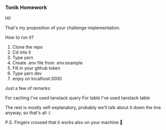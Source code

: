 ### Tonik Homework

Hi!

That's my proposition of your challenge implementation.

How to run it?

1. Clone the repo
2. Cd into it
3. Type yarn
4. Create .env file from .env.example
5. Fill in your github token
6. Type yarn dev
7. enjoy on localhost:3000

Just a few of remarks:

For caching I've used tanstack query
For table I've used tanstack table

The rest is mostly self-explanatory, probably we'll talk about it down the line anyway, so that's all :)

P.S.
Fingers crossed that it works also on your machine 🤞

